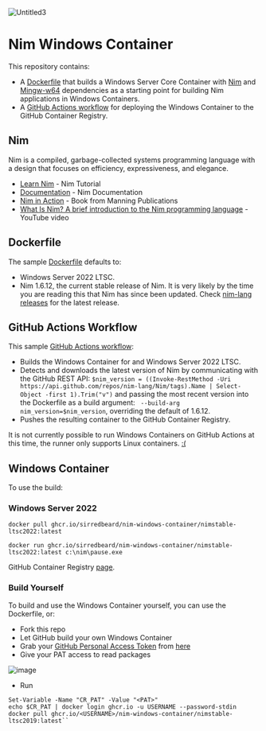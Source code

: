 ![Untitled3](https://user-images.githubusercontent.com/33820650/135938247-73d13189-29bd-4da0-a914-732b9145dce8.png)

# Nim Windows Container

This repository contains:

* A [Dockerfile](https://github.com/sirredbeard/nim-windows-container/blob/main/Dockerfile) that builds a Windows Server Core Container with [Nim](https://nim-lang.org/) and [Mingw-w64](https://www.mingw-w64.org/) dependencies as a starting point for building Nim applications in Windows Containers.
* A [GitHub Actions workflow](https://github.com/sirredbeard/nim-windows-container/blob/main/.github/workflows/stable.yml) for deploying the Windows Container to the GitHub Container Registry.

## Nim

Nim is a compiled, garbage-collected systems programming language with a design that focuses on efficiency, expressiveness, and elegance.

* [Learn Nim](https://nim-lang.org/learn.html) - Nim Tutorial
* [Documentation](https://nim-lang.org/documentation.html) - Nim Documentation
* [Nim in Action](https://www.manning.com/books/nim-in-action) - Book from Manning Publications
* [What Is Nim? A brief introduction to the Nim programming language](https://www.youtube.com/watch?v=nKTLsUF9oyU) - YouTube video

## Dockerfile

The sample [Dockerfile](https://github.com/sirredbeard/nim-windows-container/blob/main/Dockerfile) defaults to:

* Windows Server 2022 LTSC.
* Nim 1.6.12, the current stable release of Nim. It is very likely by the time you are reading this that Nim has since been updated. Check [nim-lang releases](https://github.com/nim-lang/Nim/releases) for the latest release.

## GitHub Actions Workflow

This sample [GitHub Actions workflow](https://github.com/sirredbeard/nim-windows-container/blob/main/.github/workflows/stable.yml):

* Builds the Windows Container for and Windows Server 2022 LTSC. 
* Detects and downloads the latest version of Nim by communicating with the GitHub REST API: ` $nim_version = ((Invoke-RestMethod -Uri https://api.github.com/repos/nim-lang/Nim/tags).Name | Select-Object -first 1).Trim("v") ` and passing the most recent version into the Dockerfile as a build argument: `
--build-arg nim_version=$nim_version`, overriding the default of 1.6.12.
* Pushes the resulting container to the GitHub Container Registry.

It is not currently possible to run Windows Containers on GitHub Actions at this time, the runner only supports Linux containers. [:(](https://github.com/actions/runner/issues/1402)

## Windows Container

To use the build:

### Windows Server 2022

`docker pull ghcr.io/sirredbeard/nim-windows-container/nimstable-ltsc2022:latest`

`docker run ghcr.io/sirredbeard/nim-windows-container/nimstable-ltsc2022:latest c:\nim\pause.exe`

GitHub Container Registry [page](https://github.com/sirredbeard/nim-windows-container/pkgs/container/nim-windows-container%2Fnimstable-ltsc2022).

### Build Yourself 

To build and use the Windows Container yourself, you can use the Dockerfile, or:

* Fork this repo
* Let GitHub build your own Windows Container
* Grab your [GitHub Personal Access Token](https://docs.github.com/en/authentication/keeping-your-account-and-data-secure/creating-a-personal-access-token) from [here](https://github.com/settings/tokens)
* Give your PAT access to read packages

![image](https://user-images.githubusercontent.com/33820650/135933784-450c5f7f-972e-472e-ab87-7e72532803b7.png)
* Run
```
Set-Variable -Name "CR_PAT" -Value "<PAT>"
echo $CR_PAT | docker login ghcr.io -u USERNAME --password-stdin
docker pull ghcr.io/<USERNAME>/nim-windows-container/nimstable-ltsc2019:latest``
